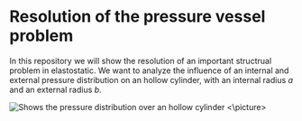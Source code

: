 # Resolution of the pressure vessel problem

In this repository we will show the resolution of an important structrual problem in elastostatic. We want to analyze the influence of an internal and external pressure distribution on an hollow cylinder, with an internal radius *a* and an external radius *b*.

<picture>
<source media="(prefers-color-scheme: dark)" srcset="https://github.com/marcomonte22/Pressure-vessel-COMSOLE-simulation/blob/main/cylinder%20pressure.png">
<source media="(prefers-color-scheme: light)" srcset="https://github.com/marcomonte22/Pressure-vessel-COMSOLE-simulation/blob/main/cylinder%20pressure.png">
<img alt="Shows the pressure distribution over an hollow cylinder" src="https://github.com/marcomonte22/Pressure-vessel-COMSOLE-simulation/blob/main/cylinder%20pressure.png">
<\picture> 
